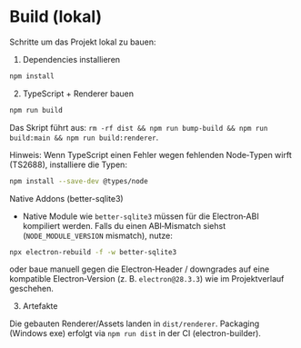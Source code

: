 # Build (lokal)

Schritte um das Projekt lokal zu bauen:

1. Dependencies installieren

```bash
npm install
```

2. TypeScript + Renderer bauen

```bash
npm run build
```

Das Skript führt aus: `rm -rf dist && npm run bump-build && npm run build:main && npm run build:renderer`.

Hinweis: Wenn TypeScript einen Fehler wegen fehlenden Node‑Typen wirft (TS2688), installiere die Typen:

```bash
npm install --save-dev @types/node
```

Native Addons (better-sqlite3)

- Native Module wie `better-sqlite3` müssen für die Electron‑ABI kompiliert werden. Falls du einen ABI‑Mismatch siehst (`NODE_MODULE_VERSION` mismatch), nutze:

```bash
npx electron-rebuild -f -w better-sqlite3
```

oder baue manuell gegen die Electron‑Header / downgrades auf eine kompatible Electron‑Version (z. B. `electron@28.3.3`) wie im Projektverlauf geschehen.

3. Artefakte

Die gebauten Renderer/Assets landen in `dist/renderer`. Packaging (Windows exe) erfolgt via `npm run dist` in der CI (electron-builder).
